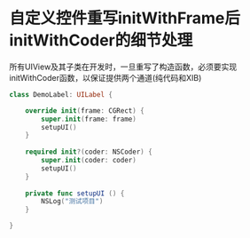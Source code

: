 # 自定义控件重写initWithFrame后initWithCoder的细节处理

所有UIView及其子类在开发时，一旦重写了构造函数，必须要实现 initWithCoder函数，以保证提供两个通道(纯代码和XIB)

```swift
class DemoLabel: UILabel {

    override init(frame: CGRect) {
        super.init(frame: frame)
        setupUI()
    }
    
    required init?(coder: NSCoder) {
        super.init(coder: coder)
        setupUI()
    }
    
    private func setupUI () {
        NSLog("测试项目")
    }

}
```




